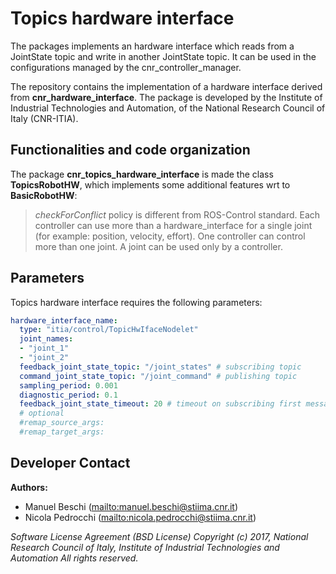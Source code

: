 # Topics hardware interface

The packages implements an hardware interface which reads from a JointState topic and write in another JointState topic.
It can be used in the configurations managed by the cnr_controller_manager.

The repository contains the implementation of a hardware interface derived from **cnr_hardware_interface**.
The package is developed by the Institute of Industrial Technologies and Automation, of the National Research Council of Italy (CNR-ITIA).

## Functionalities and code organization

The package **cnr_topics_hardware_interface** is made the class **TopicsRobotHW**, which implements some additional features wrt to **BasicRobotHW**:

> _checkForConflict_ policy is different from ROS-Control standard.
> Each controller can use more than a hardware_interface for a single joint (for example: position, velocity, effort).
> One controller can control more than one joint.
> A joint can be used only by a controller.

## Parameters

Topics hardware interface requires the following parameters:

```yaml
hardware_interface_name:
  type: "itia/control/TopicHwIfaceNodelet"
  joint_names: 
  - "joint_1"
  - "joint_2"
  feedback_joint_state_topic: "/joint_states" # subscribing topic
  command_joint_state_topic: "/joint_command" # publishing topic
  sampling_period: 0.001
  diagnostic_period: 0.1
  feedback_joint_state_timeout: 20 # timeout on subscribing first message.
  # optional
  #remap_source_args:
  #remap_target_args:
```

## Developer Contact

**Authors:**

- Manuel Beschi (<mailto:manuel.beschi@stiima.cnr.it>)
- Nicola Pedrocchi (<mailto:nicola.pedrocchi@stiima.cnr.it>)  

_Software License Agreement (BSD License)_
_Copyright (c) 2017, National Research Council of Italy, Institute of Industrial Technologies and Automation_
_All rights reserved._
